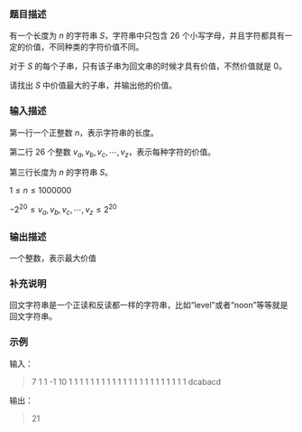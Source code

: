 ### 题目描述
  
有一个长度为 $n$ 的字符串 $S$，字符串中只包含 $26$ 个小写字母，并且字符都具有一定的价值，不同种类的字符价值不同。

对于 $S$ 的每个子串，只有该子串为回文串的时候才具有价值，不然价值就是 $0$。

请找出 $S$ 中价值最大的子串，并输出他的价值。

### 输入描述
  
第一行一个正整数 $n$，表示字符串的长度。

第二行 $26$ 个整数 $v_a,v_b,v_c,\cdots, v_z$，表示每种字符的价值。

第三行长度为 $n$ 的字符串 $S$。

$1 \leq n \leq 1000000$

$-2^{20} \leq v_a,v_b,v_c,\cdots,v_z\leq 2^{20}$

### 输出描述

一个整数，表示最大价值

### 补充说明

回文字符串是一个正读和反读都一样的字符串，比如“level”或者“noon”等等就是回文字符串。

### 示例

输入：
> 7
> 1 1 -1 10 1 1 1 1 1 1 1 1 1 1 1 1 1 1 1 1 1 1 1 1 1 1
> dcabacd

输出：
> 21